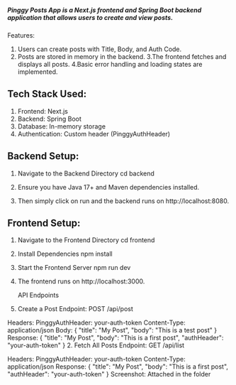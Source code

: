 ##### Pinggy Posts App is a Next.js frontend and Spring Boot backend application that allows users to create and view posts.

Features:
1. Users can create posts with Title, Body, and Auth Code.
2. Posts are stored in memory in the backend.
3.The frontend fetches and displays all posts.
4.Basic error handling and loading states are implemented.

## Tech Stack Used:

1. Frontend: Next.js 
2. Backend: Spring Boot
3. Database: In-memory storage 
4. Authentication: Custom header (PinggyAuthHeader)


## Backend Setup:

1. Navigate to the Backend Directory
    cd backend

2. Ensure you have Java 17+ and Maven dependencies installed.

3. Then simply click on run and the backend runs on  http://localhost:8080.

## Frontend Setup:
1. Navigate to the Frontend Directory
    cd frontend
2. Install Dependencies
    npm install
3. Start the Frontend Server
    npm run dev
4. The frontend runs on http://localhost:3000.

   API Endpoints

1. Create a Post
Endpoint: POST /api/post

Headers:
PinggyAuthHeader: your-auth-token
Content-Type: application/json
Body:
{
  "title": "My Post",
  "body": "This is a test post"
}
Response:
{
  "title": "My Post",
  "body": "This is a first post",
  "authHeader": "your-auth-token"
}
2. Fetch All Posts
Endpoint: GET /api/list

Headers:
PinggyAuthHeader: your-auth-token
Content-Type: application/json
Response:
  {
    "title": "My Post",
    "body": "This is a first post",
    "authHeader": "your-auth-token"
  }
Screenshot: Attached in the folder




